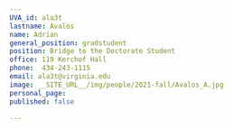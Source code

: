 ```yaml
---
UVA_id: ala3t
lastname: Avalos
name: Adrian
general_position: gradstudent
position: Bridge to the Doctorate Student
office: 119 Kerchof Hall
phone:  434-243-1115 
email: ala3t@virginia.edu
image: __SITE_URL__/img/people/2021-fall/Avalos_A.jpg
personal_page: 
published: false

---
```

